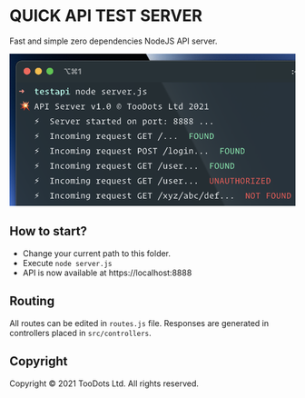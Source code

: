 # QUICK API TEST SERVER

Fast and simple zero dependencies NodeJS API server.

![Terminal](./screenshot.png)

## How to start?

- Change your current path to this folder.
- Execute `node server.js`
- API is now available at https://localhost:8888

## Routing

All routes can be edited in `routes.js` file.
Responses are generated in controllers placed in `src/controllers`.

## Copyright

Copyright © 2021 TooDots Ltd. All rights reserved.
